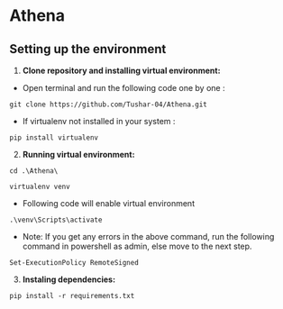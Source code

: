 # Athena
## Setting up the environment
1. **Clone repository and installing virtual environment:** 
- Open terminal and run the following code one by one :
```
git clone https://github.com/Tushar-04/Athena.git
```

- If virtualenv not installed in your system :

```
pip install virtualenv
```
2. **Running virtual environment:**

```
cd .\Athena\
```

```
virtualenv venv
```
- Following code will enable virtual environment
```
.\venv\Scripts\activate
```
- Note: If you get any errors in the above command, run the following command in powershell as admin, else move to the next step.
```
Set-ExecutionPolicy RemoteSigned
```

3. **Instaling dependencies:**

```
pip install -r requirements.txt
